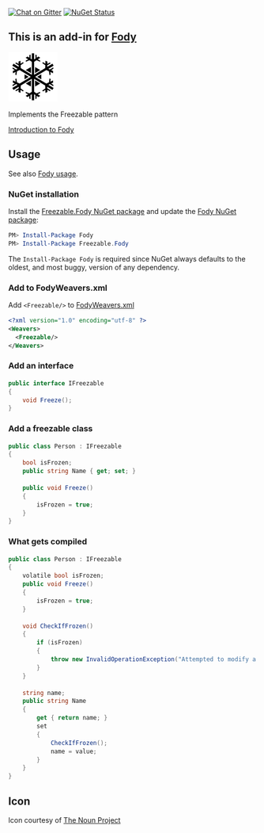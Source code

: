 [![Chat on Gitter](https://img.shields.io/gitter/room/fody/fody.svg?style=flat&max-age=86400)](https://gitter.im/Fody/Fody)
[![NuGet Status](http://img.shields.io/nuget/v/Freezable.Fody.svg?style=flat&max-age=86400)](https://www.nuget.org/packages/Freezable.Fody/)


## This is an add-in for [Fody](https://github.com/Fody/Fody/)

![Icon](https://raw.githubusercontent.com/Fody/Freezable/master/package_icon.png)

Implements the Freezable pattern

[Introduction to Fody](http://github.com/Fody/Fody/wiki/SampleUsage)


## Usage

See also [Fody usage](https://github.com/Fody/Fody#usage).


### NuGet installation

Install the [Freezable.Fody NuGet package](https://nuget.org/packages/Freezable.Fody/) and update the [Fody NuGet package](https://nuget.org/packages/Fody/):

```powershell
PM> Install-Package Fody
PM> Install-Package Freezable.Fody
```

The `Install-Package Fody` is required since NuGet always defaults to the oldest, and most buggy, version of any dependency.


### Add to FodyWeavers.xml

Add `<Freezable/>` to [FodyWeavers.xml](https://github.com/Fody/Fody#add-fodyweaversxml)

```xml
<?xml version="1.0" encoding="utf-8" ?>
<Weavers>
  <Freezable/>
</Weavers>
```


### Add an interface

```csharp
public interface IFreezable
{
    void Freeze();
}
```


### Add a freezable class

```csharp
public class Person : IFreezable
{
    bool isFrozen;
    public string Name { get; set; }

    public void Freeze()
    {
        isFrozen = true;
    }
}
```


### What gets compiled

```csharp
public class Person : IFreezable
{
    volatile bool isFrozen;
    public void Freeze()
    {
        isFrozen = true;
    }

    void CheckIfFrozen()
    {
        if (isFrozen)
        {
            throw new InvalidOperationException("Attempted to modify a frozen instance");
        }
    }

    string name;
    public string Name
    {
        get { return name; }
        set
        {
            CheckIfFrozen();
            name = value;
        }
    }
}
```


## Icon

Icon courtesy of [The Noun Project](http://thenounproject.com)